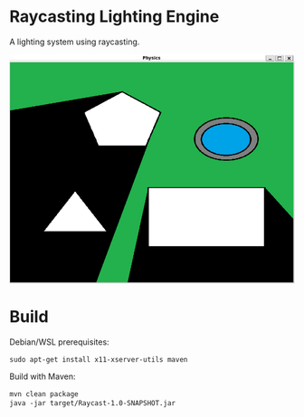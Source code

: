 # Raycasting Lighting Engine

A lighting system using raycasting.

![Screenshot](./images/image.png)

# Build
Debian/WSL prerequisites:
```
sudo apt-get install x11-xserver-utils maven
```

Build with Maven:
```
mvn clean package
java -jar target/Raycast-1.0-SNAPSHOT.jar
```